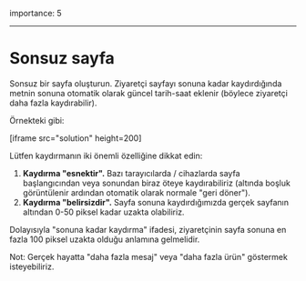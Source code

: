 importance: 5

---

# Sonsuz sayfa

Sonsuz bir sayfa oluşturun. Ziyaretçi sayfayı sonuna kadar kaydırdığında metnin sonuna otomatik olarak güncel tarih-saat eklenir (böylece ziyaretçi daha fazla kaydırabilir).

Örnekteki gibi:

[iframe src="solution" height=200]

Lütfen kaydırmanın iki önemli özelliğine dikkat edin:

1. **Kaydırma "esnektir".** Bazı tarayıcılarda / cihazlarda sayfa başlangıcından veya sonundan biraz öteye kaydırabiliriz (altında boşluk görüntülenir ardından otomatik olarak normale "geri döner").
2. **Kaydırma "belirsizdir".**  Sayfa sonuna kaydırdığımızda gerçek sayfanın altından 0-50 piksel kadar uzakta olabiliriz.

Dolayısıyla "sonuna kadar kaydırma" ifadesi, ziyaretçinin sayfa sonuna en fazla 100 piksel uzakta olduğu anlamına gelmelidir.

Not: Gerçek hayatta "daha fazla mesaj" veya "daha fazla ürün" göstermek isteyebiliriz.
